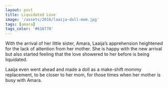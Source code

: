 ```yaml
---
layout: post
title: Liquidated Love
image: '/assets/2016/laaija-doll-mom.jpg'
tags: [amara]
tags_color: '#618770'
---
```


With the arrival of her little sister, Amara, Laaija’s apprehension heightened for the lack of attention from her mother. She is happy with the new arrival but also started feeling that the love showered to her before is being liquidated.

Laaija even went ahead and made a doll as a make-shift mommy replacement, to be closer to her mom, for those times when her mother is busy with Amara.
